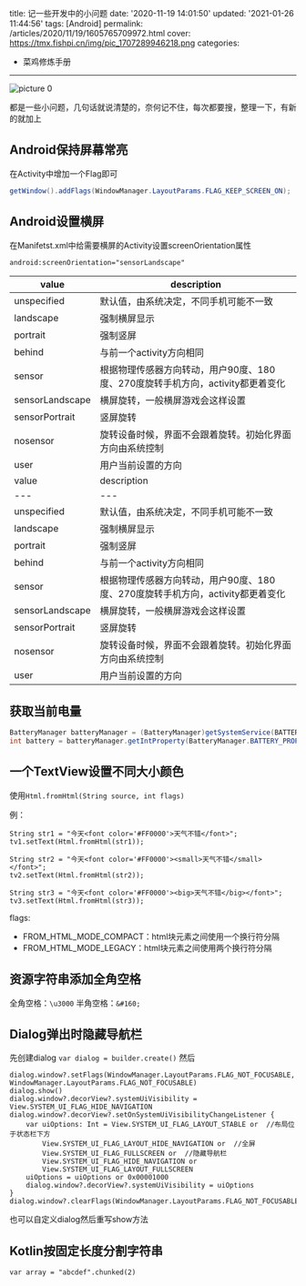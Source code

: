 title: 记一些开发中的小问题
date: '2020-11-19 14:01:50'
updated: '2021-01-26 11:44:56'
tags: [Android]
permalink: /articles/2020/11/19/1605765709972.html
cover: https://tmx.fishpi.cn/img/pic_1707289946218.png
categories: 
- 菜鸡修炼手册
---
![picture 0](https://tmx.fishpi.cn/img/pic_1707289946218.png)  


都是一些小问题，几句话就说清楚的，奈何记不住，每次都要搜，整理一下，有新的就加上

## Android保持屏幕常亮

在Activity中增加一个Flag即可

```java
getWindow().addFlags(WindowManager.LayoutParams.FLAG_KEEP_SCREEN_ON);
```

## Android设置横屏

在Manifetst.xml中给需要横屏的Activity设置screenOrientation属性

```xml
android:screenOrientation="sensorLandscape"
```

| value | description|
| --- | --- | 
| unspecified  | 默认值，由系统决定，不同手机可能不一致 | 
| landscape |  强制横屏显示 |
|portrait|强制竖屏|
|behind|与前一个activity方向相同|
|sensor|根据物理传感器方向转动，用户90度、180度、270度旋转手机方向，activity都更着变化|
|sensorLandscape|横屏旋转，一般横屏游戏会这样设置|
|sensorPortrait|竖屏旋转|
|nosensor|旋转设备时候，界面不会跟着旋转。初始化界面方向由系统控制|
|user|用户当前设置的方向|
| value | description|
| --- | --- | 
| unspecified  | 默认值，由系统决定，不同手机可能不一致 | 
| landscape |  强制横屏显示 |
|portrait|强制竖屏|
|behind|与前一个activity方向相同|
|sensor|根据物理传感器方向转动，用户90度、180度、270度旋转手机方向，activity都更着变化|
|sensorLandscape|横屏旋转，一般横屏游戏会这样设置|
|sensorPortrait|竖屏旋转|
|nosensor|旋转设备时候，界面不会跟着旋转。初始化界面方向由系统控制|
|user|用户当前设置的方向|

## 获取当前电量

```java
BatteryManager batteryManager = (BatteryManager)getSystemService(BATTERY_SERVICE);
int battery = batteryManager.getIntProperty(BatteryManager.BATTERY_PROPERTY_CAPACITY)；
```

## 一个TextView设置不同大小颜色

使用`Html.fromHtml(String source, int flags)`

例：

```
String str1 = "今天<font color='#FF0000'>天气不错</font>";
tv1.setText(Html.fromHtml(str1));
```

```
String str2 = "今天<font color='#FF0000'><small>天气不错</small></font>";
tv2.setText(Html.fromHtml(str2));
```

```
String str3 = "今天<font color='#FF0000'><big>天气不错</big></font>";
tv3.setText(Html.fromHtml(str3));
```

flags:

* FROM_HTML_MODE_COMPACT：html块元素之间使用一个换行符分隔
* FROM_HTML_MODE_LEGACY：html块元素之间使用两个换行符分隔

## 资源字符串添加全角空格

全角空格：`\u3000`
半角空格：`&#160;`

## Dialog弹出时隐藏导航栏
先创建dialog
`var dialog = builder.create()`
然后
```
dialog.window?.setFlags(WindowManager.LayoutParams.FLAG_NOT_FOCUSABLE, WindowManager.LayoutParams.FLAG_NOT_FOCUSABLE)
dialog.show()
dialog.window?.decorView?.systemUiVisibility = View.SYSTEM_UI_FLAG_HIDE_NAVIGATION
dialog.window?.decorView?.setOnSystemUiVisibilityChangeListener {
    var uiOptions: Int = View.SYSTEM_UI_FLAG_LAYOUT_STABLE or  //布局位于状态栏下方
        View.SYSTEM_UI_FLAG_LAYOUT_HIDE_NAVIGATION or  //全屏
        View.SYSTEM_UI_FLAG_FULLSCREEN or  //隐藏导航栏
        View.SYSTEM_UI_FLAG_HIDE_NAVIGATION or
        View.SYSTEM_UI_FLAG_LAYOUT_FULLSCREEN
    uiOptions = uiOptions or 0x00001000
    dialog.window?.decorView?.systemUiVisibility = uiOptions
}
dialog.window?.clearFlags(WindowManager.LayoutParams.FLAG_NOT_FOCUSABLE)
```
也可以自定义dialog然后重写show方法

## Kotlin按固定长度分割字符串
`var array = "abcdef".chunked(2)`

